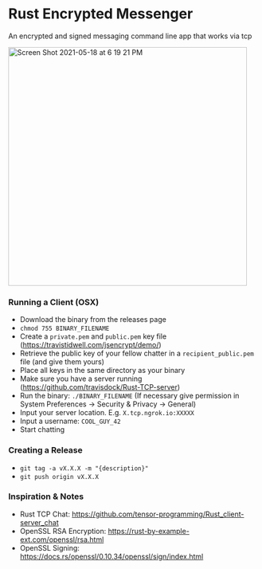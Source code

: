 # Rust Encrypted Messenger
An encrypted and signed messaging command line app that works via tcp

<img width="479" alt="Screen Shot 2021-05-18 at 6 19 21 PM" src="https://user-images.githubusercontent.com/36681963/118739009-99d2ac00-b805-11eb-8516-11504abb7f3c.png">


### Running a Client (OSX)
 - Download the binary from the releases page
 - `chmod 755 BINARY_FILENAME`
 - Create a `private.pem` and `public.pem` key file (https://travistidwell.com/jsencrypt/demo/)
 - Retrieve the public key of your fellow chatter in a `recipient_public.pem` file (and give them yours)
 - Place all keys in the same directory as your binary
 - Make sure you have a server running (https://github.com/travisdock/Rust-TCP-server)
 - Run the binary: `./BINARY_FILENAME` (If necessary give permission in System Preferences -> Security & Privacy -> General)
 - Input your server location. E.g. `X.tcp.ngrok.io:XXXXX`
 - Input a username: `COOL_GUY_42`
 - Start chatting

 ### Creating a Release
- `git tag -a vX.X.X -m "{description}"`
- `git push origin vX.X.X`

### Inspiration & Notes
- Rust TCP Chat: https://github.com/tensor-programming/Rust_client-server_chat
- OpenSSL RSA Encryption: https://rust-by-example-ext.com/openssl/rsa.html
- OpenSSL Signing: https://docs.rs/openssl/0.10.34/openssl/sign/index.html

